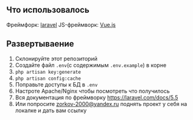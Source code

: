 ## Что использовалось
Фреймфорк: [laravel](https://laravel.com/)
JS-фреймворк: [Vue.js](https://vuejs.org)
## Развертываение
1. Склонируйте этот репозиторий
2. Создайте файл `.env`(с содержимым `.env.example`) в корне
3. `php artisan key:generate`
2. `php artisan config:cache`
3. Поправьте доступы к БД в `.env`
4. Настроте Apache/Nginx чтобы посмотреть что получилось
5. Вся документация по фреймворку https://laravel.com/docs/5.5
6. Или попросите zorkov-2000@yandex.ru поднять проект у себя на локалке и дать вам ссылку